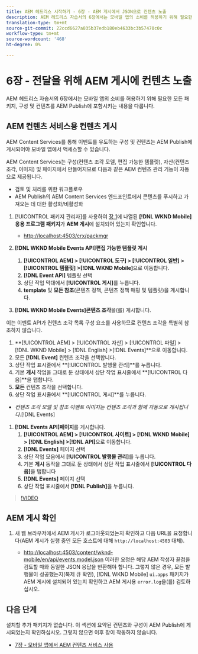 ```yaml
---
title: AEM 헤드리스 시작하기 - 6장 - AEM 게시에서 JSON으로 컨텐츠 노출
description: AEM 헤드리스 자습서의 6장에서는 모바일 앱의 소비를 허용하기 위해 필요한 모든 패키지, 구성 및 컨텐츠를 AEM Publish에 포함시키는 내용을 다룹니다.
translation-type: tm+mt
source-git-commit: 22ccd6627a035b37edb180eb4633bc3b57470c0c
workflow-type: tm+mt
source-wordcount: '468'
ht-degree: 0%

---
```



# 6장 - 전달을 위해 AEM 게시에 컨텐츠 노출

AEM 헤드리스 자습서의 6장에서는 모바일 앱의 소비를 허용하기 위해 필요한 모든 패키지, 구성 및 컨텐츠를 AEM Publish에 포함시키는 내용을 다룹니다.

## AEM 컨텐츠 서비스용 컨텐츠 게시

AEM Content Services를 통해 이벤트를 유도하는 구성 및 컨텐츠는 AEM Publish에 게시되어야 모바일 앱에서 액세스할 수 있습니다.

AEM Content Services는 구성(컨텐츠 조각 모델, 편집 가능한 템플릿), 자산(컨텐츠 조각, 이미지) 및 페이지에서 만들어지므로 다음과 같은 AEM 컨텐츠 관리 기능이 자동으로 제공됩니다.

* 검토 및 처리를 위한 워크플로우
* AEM Publish의 AEM Content Services 엔드포인트에서 콘텐츠를 푸시하고 가져오는 데 대한 활성화/비활성화

1. [!UICONTROL 패키지 관리자]를 사용하여 [장 1](./chapter-1.md#wknd-mobile-application-packages)에 나열된 **[!DNL WKND Mobile]응용 프로그램 패키지**&#x200B;가 **AEM 게시**&#x200B;에 설치되어 있는지 확인합니다.
   * [http://localhost:4503/crx/packmgr](http://localhost:4503/crx/packmgr)

1. **[!DNL WKND Mobile Events API]편집 가능한 템플릿 게시**
   1. **[!UICONTROL AEM] > [!UICONTROL 도구] > [!UICONTROL 일반] > [!UICONTROL 템플릿] >[!DNL WKND Mobile]**&#x200B;으로 이동합니다.
   1. **[!DNL Event API]** 템플릿 선택
   1. 상단 작업 막대에서 **[!UICONTROL 게시]**&#x200B;를 누릅니다.
   1. **template** 및 **모든 참조**(콘텐츠 정책, 콘텐츠 정책 매핑 및 템플릿)을 게시합니다.

1. **[!DNL WKND Mobile Events]콘텐츠 조각**&#x200B;을(를) 게시합니다.

이는 이벤트 API가 컨텐츠 조각 목록 구성 요소를 사용하므로 컨텐츠 조각을 특별히 참조하지 않습니다.
1. **[!UICONTROL AEM] > [!UICONTROL 자산] > [!UICONTROL 파일] > [!DNL WKND Mobile] > [!DNL English] >[!DNL Events]**으로 이동합니다.
1. 모든 **[!DNL Event]** 컨텐츠 조각을 선택합니다.
1. 상단 작업 표시줄에서 **[!UICONTROL 발행물 관리]**를 누릅니다.
1. 기본 **게시** 작업을 그대로 둔 상태에서 상단 작업 표시줄에서 **[!UICONTROL 다음]**을 탭합니다.
1. **모든** 컨텐츠 조각을 선택합니다.
1. 상단 작업 표시줄에서 **[!UICONTROL 게시]**를 누릅니다.
* *컨텐츠 조각 모델 및 참조 이벤트 이미지는 컨텐츠 조각과 함께 자동으로 게시됩니다.*[!DNL Events]

1. **[!DNL Events API]페이지**&#x200B;를 게시합니다.
   1. **[!UICONTROL AEM] > [!UICONTROL 사이트] > [!DNL WKND Mobile] > [!DNL English] >[!DNL API]**&#x200B;으로 이동합니다.
   1. **[!DNL Events]** 페이지 선택
   1. 상단 작업 모음에서 **[!UICONTROL 발행물 관리]**&#x200B;를 누릅니다.
   1. 기본 **게시** 동작을 그대로 둔 상태에서 상단 작업 표시줄에서 **[!UICONTROL 다음]**&#x200B;을 탭합니다
   1. **[!DNL Events]** 페이지 선택
   1. 상단 작업 표시줄에서 **[!DNL Publish]**&#x200B;을 누릅니다.

>[!VIDEO](https://video.tv.adobe.com/v/28343/?quality=12&learn=on)

## AEM 게시 확인

1. 새 웹 브라우저에서 AEM 게시가 로그아웃되었는지 확인하고 다음 URL을 요청합니다(AEM 게시가 실행 중인 모든 호스트에 대해 `http://localhost:4503` 대체).

   * [http://localhost:4503/content/wknd-mobile/en/api/events.model.json](http://localhost:4503/content/wknd-mobile/en/api/events.model.tidy.json)
   이러한 요청은 해당 AEM 작성자 끝점을 검토할 때와 동일한 JSON 응답을 반환해야 합니다. 그렇지 않은 경우, 모든 발행물이 성공했는지(복제 큐 확인), [!DNL WKND Mobile] `ui.apps` 패키지가 AEM 게시에 설치되어 있는지 확인하고 AEM 게시용 `error.log`을(를) 검토하십시오.

## 다음 단계

설치할 추가 패키지가 없습니다. 이 섹션에 요약된 컨텐츠와 구성이 AEM Publish에 게시되었는지 확인하십시오. 그렇지 않으면 이후 장이 작동하지 않습니다.

* [7장 - 모바일 앱에서 AEM 컨텐츠 서비스 사용](./chapter-7.md)

